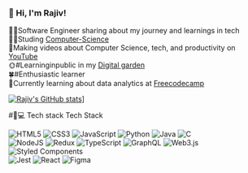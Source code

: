 <!--Level 1: Simple bio and stats -->
  
### 👋 Hi, I'm Rajiv!

🙋‍♂️Software Engineer sharing about my journey and learnings in tech<br/> 
👨‍🎓Studing [Computer-Science](link)</br> 
🧶Making videos about Computer Science, tech, and productivity on [YouTube](link)<br/> 
🌞#Learninginpublic in my [Digital garden](link)<br/>
🍀#Enthusiastic learner <br/>
🍁Currently learning about data analytics at [Freecodecamp](link)<br/> 

<!-- GitHub stats from https://github.com/anuraghazra/github-readme-stats -->
[![Rajiv's GitHub stats](https://github-readme-stats.vercel.app/api?username=rajivdey2)](https://github.com/anuraghazra/github-readme-stats)]


#🤖💻 Tech stack
Tech Stack

![HTML5](https://img.shields.io/badge/html5-23E34F26.svg?style=for-the-badge&logo=html5&logoColor=white)
![CSS3](https://img.shields.io/badge/css3-%23157286.svg?style=for-the-badge&logo=css3&logoColor=white)
![JavaScript](https://img.shields.io/badge/javascript-%23323330.svg?style=for-the-badge&logo=javascript&logoColor=%23F7DF1E)
![Python](https://img.shields.io/badge/python-3670A0?style=for-the-badge&logo=python&logoColor=ffdd54)
![Java](https://img.shields.io/badge/java-%23ED8800.svg?style=for-the-badge&logo=openjdk&logoColor=white)
![C](https://img.shields.io/badge/c-%2300599C.svg?style=for-the-badge&logo=c&logoColor=white)<br/>
![NodeJS](https://img.shields.io/badge/node.js-6DA55F?style=for-the-badge&logo=node.js&logoColor=white)
![Redux](https://img.shields.io/badge/redux-%23593d88.svg?style=for-the-badge&logo=redux&logoColor=white)
![TypeScript](https://img.shields.io/badge/typescript-%23007ACC.svg?style=for-the-badge&logo=typescript&logoColor=white)
![ GraphQL](https://img.shields.io/badge/-GraphQL-E10098?style=for-the-badge&logo=graphql&logoColor=white)
![Web3.js](https://img.shields.io/badge/web3.js-F16822?style=for-the-badge&logo=web3.js&logoColor=white) 
![Styled Components](https://img.shields.io/badge/styled--components-DB7093?style=for-the-badge&logo=styled-components&logoColor=white)<br/> 
![Jest](https://img.shields.io/badge/-jest-%23C21325?style=for-the-badge&logo=jest&logoColor=white)
![React](https://img.shields.io/badge/react-%2320232a.svg?style=for-the-badge&logo=react&logoColor=%2361DAFB) 
![ Figma](https://img.shields.io/badge/figma-%23F24E1E.svg?style=for-the-badge&logo=figma&logoColor=white)
 



